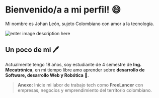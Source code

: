 # Bienvenido/a a mi perfil! 😄 

Mi nombre es Johan León, sujeto Colombiano con amor a la tecnología.

![enter image description here](https://i.ibb.co/8ghpmwp/Banner-2.jpg)

## Un poco de mi 🖊

Actualmente tengo 18 años, soy estudiante de 4 semestre de **Ing. Mecatrónica**, en mi tiempo libre amo aprender sobre **desarrollo de Software, desarrollo Web y Robótica** 🤖.

> **Anexo:** Inicie mi labor de trabajo tech como **FreeLancer** con empresas, negocios y emprendimiento del territorio colombiano.
